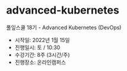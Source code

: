 # advanced-kubernetes
풀잎스쿨 18기 - Advanced Kubernetes (DevOps)

- 시작일: 2022년 1월 15일
- 진행일시: 토 / 10:30
- 수강기간: 8주 (3시간/주)
- 진행장소: 온라인캠퍼스
